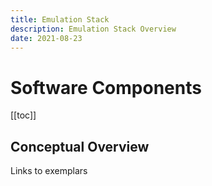 ```yaml
---
title: Emulation Stack
description: Emulation Stack Overview 
date: 2021-08-23
---
```


# Software Components

[[toc]]


## Conceptual Overview

Links to exemplars

